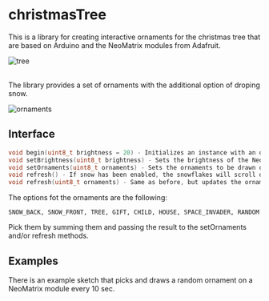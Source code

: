 christmasTree
=============

This is a library for creating interactive ornaments for the christmas tree that are based on Arduino and the NeoMatrix modules from Adafruit.

![tree](https://raw.githubusercontent.com/wiki/nlamprian/christmasTree/assets/tree.png)


<br>
The library provides a set of ornaments with the additional option of droping snow.

![ornaments](https://raw.githubusercontent.com/wiki/nlamprian/christmasTree/assets/ornaments.png)

Interface
---------

```cpp
void begin(uint8_t brightness = 20) - Initializes an instance with an optional argument for the brightness of the pixels
void setBrightness(uint8_t brightness) - Sets the brightness of the NeoMatrix pixels
void setOrnaments(uint8_t ornaments) - Sets the ornaments to be drawn on a NeoMatrix module
void refresh() - If snow has been enabled, the snowflakes will scroll down
void refresh(uint8_t ornaments) - Same as before, but updates the ornaments to be drawn
```

The options fot the ornaments are the following:

`SNOW_BACK, SNOW_FRONT, TREE, GIFT, CHILD, HOUSE, SPACE_INVADER, RANDOM`

Pick them by summing them and passing the result to the setOrnaments and/or refresh methods.

Examples
--------

There is an example sketch that picks and draws a random ornament on a NeoMatrix module every 10 sec.
